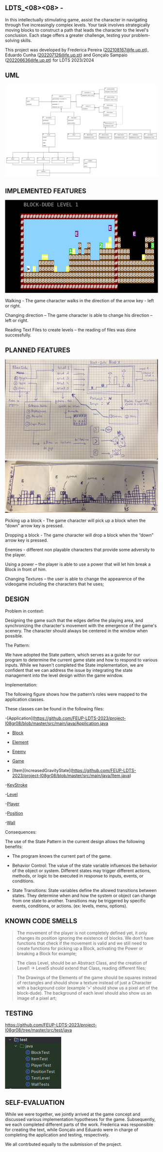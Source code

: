 ## LDTS_<08><08> - <BLOCK DUDE>



In this intellectually stimulating game, assist the character in navigating through five increasingly complex levels. Your task involves strategically moving blocks to construct a path that leads the character to the level's conclusion. Each stage offers a greater challenge, testing your problem-solving skills.



This project was developed by Frederica Pereira (202108167@fe.up.pt),  Eduardo Cunha (202207126@fe.up.pt) and Gonçalo Sampaio (202206636@fe.up.pt) for LDTS 2023/2024

## UML

![blockdude_uml.png](docs%2Fblockdude_uml.png)

## IMPLEMENTED FEATURES

![gameRun.png](docs%2Fimg%2FgameRun.png)



Walking - The game character walks in the direction of the arrow key - left or right.

Changing direction – The game character is able to change his direction – left or right.

Reading Text Files to create levels – the reading of files was done successfully.



 ## PLANNED FEATURES
![MenuAndGame.jpeg](docs%2Fimg%2FMenuAndGame.jpeg)
![level1.jpeg](docs%2Fimg%2Flevel1.jpeg)


Picking up a block - The game character will pick up a block when the “down” arrow key is pressed.

Dropping a block - The game character will drop a block when the “down” arrow key is pressed.

Enemies - different non playable characters that provide some adversity to the player.

Using a power – the player is able to use a power that will let him break a Block in front of him.

Changing Textures – the user is able to change the appearence of the videogame including the characters that he uses;





## DESIGN



Problem in context:



Designing the game such that the edges define the playing area, and synchronizing the character's movement with the emergence of the game's scenery. The character should always be centered in the window when possible.



The Pattern:



We have adopted the State pattern, which serves as a guide for our program to determine the current game state and how to respond to various inputs. While we haven't completed the State implementation, we are confident that we can address the issue by integrating the state management into the level design within the game window.



Implementation:



The following figure shows how the pattern’s roles were mapped to the application classes.






These classes can be found in the following files:



-[Application](https://github.com/FEUP-LDTS-2023/project-l08gr08/blob/master/src/main/java/Application.java



- [Block](https://github.com/FEUP-LDTS-2023/project-l08gr08/blob/master/src/main/java/Block.java)



- [Element](https://github.com/FEUP-LDTS-2023/project-l08gr08/blob/master/src/main/java/Element.java)



- [Enemy](https://github.com/FEUP-LDTS-2023/project-l08gr08/blob/master/src/main/java/Enemy.java)



- [Game](https://github.com/FEUP-LDTS-2023/project-l08gr08/blob/master/src/main/java/Game.java)



- [Item](ncreasedGravityState](https://github.com/FEUP-LDTS-2023/project-l08gr08/blob/master/src/main/java/Item.java)



-[KeyStroke](https://github.com/FEUP-LDTS-2023/project-l08gr08/blob/master/src/main/java/KeyStroke.java)



-[Level](https://github.com/FEUP-LDTS-2023/project-l08gr08/blob/master/src/main/java/Level.java)



-[Player](https://github.com/FEUP-LDTS-2023/project-l08gr08/blob/master/src/main/java/Player.java)



-[Position](https://github.com/FEUP-LDTS-2023/project-l08gr08/blob/master/src/main/java/Position.java)



-[Wall](https://github.com/FEUP-LDTS-2023/project-l08gr08/blob/master/src/main/java/Wall.java)





Consequences:



The use of the State Pattern in the current design allows the following benefits:



- The program knows the current part of the game.

- Behavior Control: The value of the state variable influences the behavior of the object or system. Different states may trigger different actions, methods, or logic to be executed in response to inputs, events, or conditions.

- State Transitions: State variables define the allowed transitions between states. They determine when and how the system or object can change from one state to another. Transitions may be triggered by specific events, conditions, or actions. (ex: levels, menu, options).



## KNOWN CODE SMELLS



> The movement of the player is not completely defined yet, it only changes its position ignoring the existence of blocks. We don’t have functions that check if the movement is valid and we still need to create functions for picking up a Block, activating the Power or breaking a Block for example;



> The class Level, should be an Abstract Class, and the creation of Level1 -> Level5 should extend that Class, reading different files;



> The Drawings of the Elements of the game should be squares instead of rectangles and should show a texture instead of just a Character with a background color (example ‘>’ should show us a pixel art of the block-dude). The background of each level should also show us an image of a pixel art;





## TESTING



https://github.com/FEUP-LDTS-2023/project-l08gr08/tree/master/src/test/java


![tests.png](docs%2Fimg%2Ftests.png)


## SELF-EVALUATION



While we were together, we jointly arrived at the game concept and discussed various implementation hypotheses for the game. Subsequently, we each completed different parts of the work. Frederica was responsible for creating the text, while Gonçalo and Eduardo were in charge of completing the application and testing, respectively.



We all contrbuted equally to the submission of the project.  